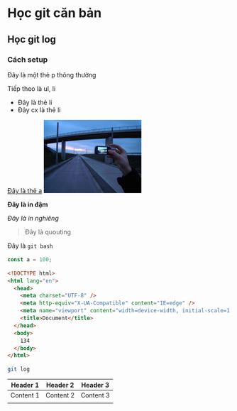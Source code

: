 # Học git căn bản

## Học git log

### Cách setup

Đây là một thẻ p thông thường

Tiếp theo là ul, li

- Đây là thẻ li
- Đây cx là thẻ li

[Đây là thẻ a](google.com)
![Đây là hình ảnh](./Image_created_with_a_mobile_phone.png)

**Đây là in đậm**

_Đây là in nghiêng_

> Đây là quouting

Đây là `git bash`

```js
const a = 100;
```

```html
<!DOCTYPE html>
<html lang="en">
  <head>
    <meta charset="UTF-8" />
    <meta http-equiv="X-UA-Compatible" content="IE=edge" />
    <meta name="viewport" content="width=device-width, initial-scale=1.0" />
    <title>Document</title>
  </head>
  <body>
    134
  </body>
</html>
```

```bash
git log
```

| Header 1  | Header 2  | Header 3  |
| --------- | --------- | --------- |
| Content 1 | Content 2 | Content 3 |
|           |           |           |
